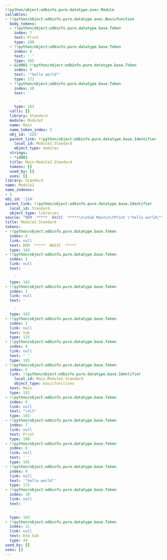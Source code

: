 ```yaml
---
!!python/object:odbinfo.pure.datatype.exec.Module
callables:
- !!python/object:odbinfo.pure.datatype.exec.BasicFunction
  body_tokens:
  - !!python/object:odbinfo.pure.datatype.base.Token
    index: 7
    text: Print
    type: 100
  - !!python/object:odbinfo.pure.datatype.base.Token
    index: 8
    text: ' '
    type: 185
  - &id001 !!python/object:odbinfo.pure.datatype.base.Token
    index: 9
    text: '"hello world"'
    type: 172
  - !!python/object:odbinfo.pure.datatype.base.Token
    index: 10
    text: '

      '
    type: 183
  calls: []
  library: Standard
  module: Module2
  name: Main
  name_token_index: 5
  obj_id: '225'
  parent_link: !!python/object:odbinfo.pure.datatype.base.Identifier
    local_id: Module2.Standard
    object_type: modules
  strings:
  - *id001
  title: Main.Module2.Standard
  tokens: []
  used_by: []
  uses: []
library: Standard
name: Module2
name_indexes:
- 5
obj_id: '224'
parent_link: !!python/object:odbinfo.pure.datatype.base.Identifier
  local_id: Standard
  object_type: libraries
source: "REM  *****  BASIC  *****\n\nSub Main\n\tPrint \"hello world\"\nEnd Sub"
title: Module2.Standard
tokens:
- !!python/object:odbinfo.pure.datatype.base.Token
  index: 0
  link: null
  text: REM  *****  BASIC  *****
  type: 184
- !!python/object:odbinfo.pure.datatype.base.Token
  index: 1
  link: null
  text: '

    '
  type: 183
- !!python/object:odbinfo.pure.datatype.base.Token
  index: 2
  link: null
  text: '

    '
  type: 183
- !!python/object:odbinfo.pure.datatype.base.Token
  index: 3
  link: null
  text: Sub
  type: 125
- !!python/object:odbinfo.pure.datatype.base.Token
  index: 4
  link: null
  text: ' '
  type: 185
- !!python/object:odbinfo.pure.datatype.base.Token
  index: 5
  link: !!python/object:odbinfo.pure.datatype.base.Identifier
    local_id: Main.Module2.Standard
    object_type: basicfunctions
  text: Main
  type: 181
- !!python/object:odbinfo.pure.datatype.base.Token
  index: 6
  link: null
  text: "\n\t"
  type: 183
- !!python/object:odbinfo.pure.datatype.base.Token
  index: 7
  link: null
  text: Print
  type: 100
- !!python/object:odbinfo.pure.datatype.base.Token
  index: 8
  link: null
  text: ' '
  type: 185
- !!python/object:odbinfo.pure.datatype.base.Token
  index: 9
  link: null
  text: '"hello world"'
  type: 172
- !!python/object:odbinfo.pure.datatype.base.Token
  index: 10
  link: null
  text: '

    '
  type: 183
- !!python/object:odbinfo.pure.datatype.base.Token
  index: 11
  link: null
  text: End Sub
  type: 44
used_by: []
uses: []
---
```

